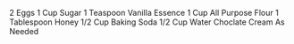 2 Eggs
1 Cup Sugar
1 Teaspoon Vanilla Essence
1 Cup All Purpose Flour
1 Tablespoon Honey
1/2 Cup Baking Soda
1/2 Cup Water
Choclate Cream As Needed